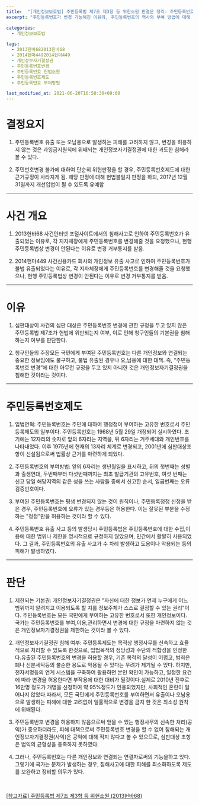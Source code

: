 ```yaml
---
title:  "[개인정보보호법] 주민등록법 제7조 제3항 등 위헌소원 판결문 정리: 주민등록번호 변경이 가능해진 이유를 중심으로"
excerpt: "주민등록번호가 변경 가능해진 이유와, 주민등록번호의 역사와 부여 방법에 대해 알아보자."

categories:
  - 개인정보보호법

tags:
  - 2013헌바682013헌바68
  - 2014헌마4492014헌마449
  - 개인정보자기결정권
  - 주민등록번호변경
  - 주민등록번호 헌법소원
  - 주민등록번호제도
  - 주민등록번호 부여방법

last_modified_at: 2021-06-20T16:50:30+09:00
---
```


# 결정요지

1. 주민등록번호 유출 또는 오남용으로 발생하는 피해를 고려하지 않고, 변경을 허용하지 않는 것은 과잉금지원칙에 위배되는 개인정보자기결정권에 대한 과도한 침해라 볼 수 있다.

2. 주민번호변경 불가에 대하여 단순히 위헌판정을 할 경우, 주민등록번호제도에 대한 근거규정이 사라지게 됨. 해당 판정에 대해 헌법불일치 판정을 하되, 2017년 12월 31일까지 개선입법이 될 수 있도록 유예함

---

# 사건 개요
1. 2013헌바68 사건인터넷 포털사이트에서의 침해사고로 인하여 주민등록번호가 유출되었는 이유로, 각 지자체장에게 주민등록번호를 변경해줄 것을 요청했으나, 현행 주민등록법상 변경이 안된다는 이유로 변경 거부통지를 받음.

2. 2014헌마449 사건신용카드 회사의 개인정보 유출 사고로 인하여 주민등록번호가 불법 유출되었다는 이유로, 각 지자체장에게 주민등록번호를 변경해줄 것을 요청했으나, 현행 주민등록법상 변경이 안된다는 이유로 변경 거부통지를 받음.

---

# 이유
1. 심판대상이 사건의 심판 대상은 주민등록번호 변경에 관한 규정을 두고 있지 않은 주민등록법 제7조가 헌법에 위반되는지 여부, 이로 인해 청구인들의 기본권을 침해하는지 여부를 판단한다.

2. 청구인들의 주장모든 국민에게 부여된 주민등록번호는 다른 개인정보와 연결되는 중요한 정보임에도 불구하고, 불법 유출된 경우나 오,남용에 대한 대책. 즉, “주민등록번호 변경”에 대한 아무런 규정을 두고 있지 아니한 것은 개인정보자기결정권을 침해한 것이라는 것이다.

---

# 주민등록번호제도
1. 입법연혁: 주민등록번호는 주민에 대하여 행정청이 부여하는 고유한 번호로서 주민등록제도의 일부이다. 주민등록번호는 1968년 5월 29일 개정되어 실시하였다. 초기에는 12자리의 숫자로 앞의 6자리는 지역을, 뒤 6자리는 거주세대와 개인번호를 나타내었다. 이후 1975년에 현재의 13자리 체계로 변경되고, 2001년에 심판대상조항이 신설됨으로써 법률상 근거를 마련하게 되었다.

2. 주민등록번호의 부여방법: 앞의 6자리는 생년월일을 표시하고, 뒤의 첫번째는 성별과 출생연대, 두번째부터 다섯번째까지는 최초 발급기관의 고유번호, 여섯 번째는 신고 당일 해당지역의 같은 성을 쓰는 사람들 중에서 신고한 순서, 일곱번째는 오류검증번호이다.

3. 부여된 주민등록번호는 평생 변경되지 않는 것이 원칙이나, 주민등록정정 신청을 받은 경우, 주민등록번호에 오류가 있는 경우등은 허용한다. 이는 잘못된 부분을 수정하는 "정정"만을 허용하는 것이라 할 수 있다.

4. 주민등록번호 유출 사고 등의 발생당시 주민등록법은 주민등록번호에 대한 수집,이용에 대한 범위나 제한을 명시적으로 규정하지 않았으며, 민간에서 활발히 사용되었다. 그 결과, 주민등록번호의 유출 사고가 수 차례 발생하고 도용이나 악용되는 등의 피해가 발생하였다.

---

# 판단
1. 제한되는 기본권: 개인정보자기결정권은 "자신에 대한 정보가 언제 누구에게 어느 범위까지 알려지고 이용되도록 할 지를 정보주체가 스스로 결정할 수 있는 권리"이다. 주민등록번호는 모든 국민에게 부여하는 고유한 번호로서 또한 개인정보이다. 국가는 주민등록번호를 부여,이용,관리하면서 변경에 대한 규정을 마련하지 않는 것은 개인정보자기결정권을 제한하는 것이라 볼 수 있다.

2. 개인정보자기결정권 침해 여부: 주민등록제도는 목적상 행정사무를 신속하고 효율적으로 처리할 수 있도록 한것으로, 입법목적의 정당성과 수단의 적합성을 인정한다.유출된 주민등록번호의 변경을 허용할 경우, 기존 목적의 달성이 어렵고, 범죄은폐나 신분세탁등의 불순한 용도로 악용될 수 있다는 우려가 제기될 수 있다. 하지만, 전자서명등의 연계 시스템을 구축하여 활용하면 본인 확인이 가능하고, 일정한 요건에 따라 변경을 허용한다면 부작용에 대한 대비가 될것이다.실제로 2010년 전후로 16만명 정도가 개명을 신청하여 약 95%정도가 인용되었지만, 사회적인 혼란이 일어나지 않았다.따라서, 모든 국민에게 주민등록번호를 부여하면서 유출이나 오남용으로 발생하는 피해에 대한 고려없이 일률적으로 변경을 금지 한 것은 최소성 원칙에 위배된다.

3. 주민등록번호 변경을 허용하지 않음으로써 얻을 수 있는 행정사무의 신속한 처리(공익)가 중요하더라도, 피해 대책으로써 주민등록번호 변경을 할 수 없어 침해되는 개인정보자기결정권(사익)은 공익에 대해 적지 않다고 볼 수 있으므로, 심판대상 조항은 법익의 균형성을 충족하지 못하였다.

4. 그러나, 주민등록번호는 다른 개인정보와 연결되는 연결자로써의 기능을하고 있다. 그렇기에 국가는 문제가 발생하는 경우, 침해사고에 대한 피해를 최소화하도록 제도를 보완하고 정비할 의무가 있다.

<br>

[[참고자료] 주민등록법 제7조 제3항 등 위헌소원 (2013헌바68)](https://www.law.go.kr/LSW/detcInfoP.do?detcSeq=48693&mode=1)
